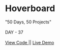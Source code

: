 # Hoverboard
"50 Days, 50 Projects"
<br>
<br>
DAY - 37
<br> 
<br>
<a href="https://github.com/pushpakumari5117/hoverboard"> View Code </a>
||
<a href="https://pushpakumari5117.github.io/hoverboard/"> Live Demo </a>

